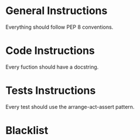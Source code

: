 # General Instructions

Everything should follow PEP 8 conventions.

# Code Instructions

Every fuction should have a docstring.

# Tests Instructions

Every test should use the arrange-act-assert pattern.

# Blacklist